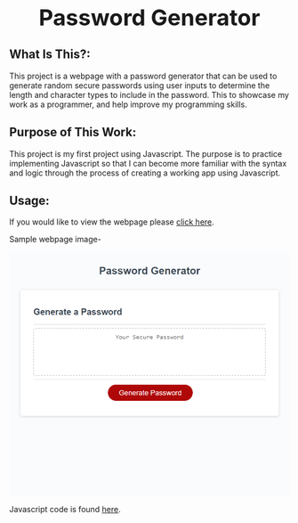 <div align="center">

  <h1 style="font-size: 40px; font-weight: bold;">Password Generator</h1>

</div>

## What Is This?:

This project is a webpage with a password generator that can be used to generate random secure passwords using user inputs to determine the length and character types to include in the password. This to showcase my work as a programmer, and help improve my programming skills.

## Purpose of This Work:

This project is my first project using Javascript. The purpose is to practice implementing Javascript so that I can become more familiar with the syntax and logic through the process of creating a working app using Javascript.

## Usage:

If you would like to view the webpage please [click here](https://rikilega.github.io/passwordgenerator/).

Sample webpage image-

<img src="assets\passwordgenerator.PNG" alt="password-generator-screenshot" width="640px">

Javascript code is found [here](https://github.com/rikilega/passwordgenerator/blob/main/script.js).